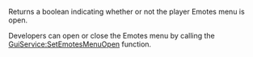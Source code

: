 Returns a boolean indicating whether or not the player Emotes menu is open.

Developers can open or close the Emotes menu by calling the [GuiService:SetEmotesMenuOpen](https://developer.roblox.com/en-us/api-reference/function/GuiService/SetEmotesMenuOpen) function.